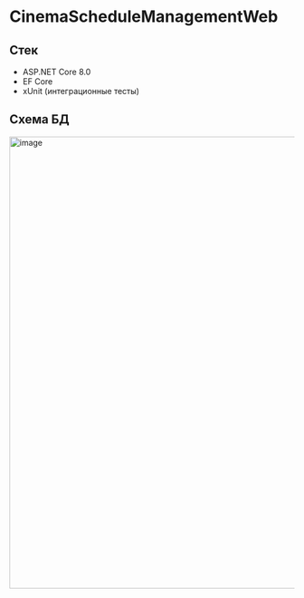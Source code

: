 # CinemaScheduleManagementWeb
 ## Стек
* ASP.NET Core 8.0
* EF Core
* xUnit (интеграционные тесты) 

## Схема БД
<img width="1099" height="798" alt="image" src="https://github.com/user-attachments/assets/afb92ad0-8997-42d3-a14e-8027b99d121f" />

